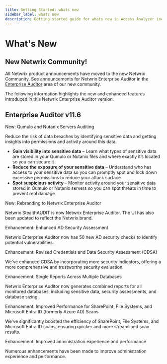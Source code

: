 ```yaml
---
title: Getting Started: whats new
sidebar_label: whats new
description: Getting started guide for whats new in Access Analyzer including setup instructions and initial configuration steps.
---
```


# What's New

## New Netwrix Community!

All Netwrix product announcements have moved to the new Netwrix Community. See announcements for
Netwrix Enterprise Auditor in the
[Enterprise Auditor](https://community.netwrix.com/c/enterprise-auditor/announcements/94) area of
our new community.

The following information highlights the new and enhanced features introduced in this Netwrix
Enterprise Auditor version.

## Enterprise Auditor v11.6

New: Qumulo and Nutanix Servers Auditing

Reduce the risk of data breaches by identifying sensitive data and getting insights into permissions
and activity around this data.

- **Gain visibility into sensitive data** – Learn what types of sensitive data are stored in your
  Qumulo or Nutanix files and where exactly it’s located so you can secure it
- **Reduce the exposure of your sensitive data** – Understand who has access to your sensitive data
  so you can promptly spot and lock down excessive permissions to reduce your attack surface
- **Spot suspicious activity** – Monitor activity around your sensitive data stored in Qumulo or
  Nutanix servers so you can spot threats in time to prevent real damage

New: Rebranding to Netwrix Enterprise Auditor

Netwrix StealthAUDIT is now Netwrix Enterprise Auditor. The UI has also been updated to reflect the
Netwrix brand.

Enhancement: Enhanced AD Security Assessment

Netwrix Enterprise Auditor now has 50 new AD security checks to identify potential vulnerabilities.

Enhancement: Revised Credentials and Data Security Assessment (CDSA)

We've enhanced CDSA by incorporating more security indicators, offering a more comprehensive and
trustworthy security evaluation.

Enhancement: Single Reports Across Multiple Databases

Netwrix Enterprise Auditor now generates combined reports for all monitored databases, including
sensitive data, security assessments, and database sizing.

Enhancement: Improved Performance for SharePoint, File Systems, and Microsoft Entra ID (formerly
Azure AD) Scans

We've significantly boosted the efficiency of SharePoint, File Systems, and Microsoft Entra ID
scans, ensuring quicker and more streamlined scan results.

Enhancement: Improved administration experience and performance

Numerous enhancements have been made to improve administration experience and performance.
